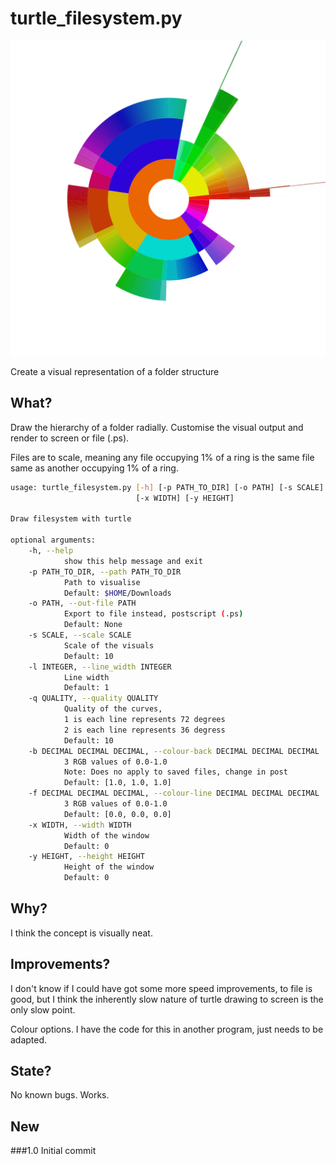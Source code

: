 # turtle_filesystem.py

![](images/downloads_folder.png)

Create a visual representation of a folder structure

## What?

Draw the hierarchy of a folder radially.  Customise the visual output and render to screen or file (.ps).

Files are to scale, meaning any file occupying 1% of a ring is the same file same as another occupying 1% of a ring.

```bash
usage: turtle_filesystem.py [-h] [-p PATH_TO_DIR] [-o PATH] [-s SCALE] [-l INTEGER] [-q QUALITY] [-b DECIMAL DECIMAL DECIMAL] [-f DECIMAL DECIMAL DECIMAL]
                            [-x WIDTH] [-y HEIGHT]

Draw filesystem with turtle

optional arguments:
    -h, --help
            show this help message and exit
    -p PATH_TO_DIR, --path PATH_TO_DIR
            Path to visualise
            Default: $HOME/Downloads
    -o PATH, --out-file PATH
            Export to file instead, postscript (.ps)
            Default: None
    -s SCALE, --scale SCALE
            Scale of the visuals
            Default: 10
    -l INTEGER, --line_width INTEGER
            Line width
            Default: 1
    -q QUALITY, --quality QUALITY
            Quality of the curves,
            1 is each line represents 72 degrees
            2 is each line represents 36 degress
            Default: 10
    -b DECIMAL DECIMAL DECIMAL, --colour-back DECIMAL DECIMAL DECIMAL
            3 RGB values of 0.0-1.0
            Note: Does no apply to saved files, change in post
            Default: [1.0, 1.0, 1.0]
    -f DECIMAL DECIMAL DECIMAL, --colour-line DECIMAL DECIMAL DECIMAL
            3 RGB values of 0.0-1.0
            Default: [0.0, 0.0, 0.0]
    -x WIDTH, --width WIDTH
            Width of the window
            Default: 0
    -y HEIGHT, --height HEIGHT
            Height of the window
            Default: 0
```

## Why?
I think the concept is visually neat.

## Improvements?
I don't know if I could have got some more speed improvements, to file is good, but I think the inherently slow nature of turtle drawing to screen is the only slow point.

Colour options.  I have the code for this in another program, just needs to be adapted.

## State?
No known bugs.  Works.

## New
###1.0
Initial commit
